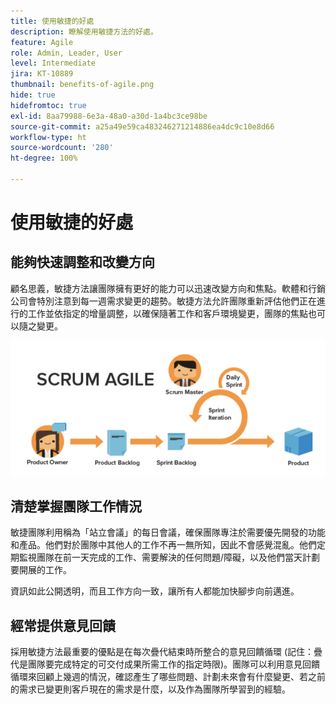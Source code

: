 ```yaml
---
title: 使用敏捷的好處
description: 瞭解使用敏捷方法的好處。
feature: Agile
role: Admin, Leader, User
level: Intermediate
jira: KT-10889
thumbnail: benefits-of-agile.png
hide: true
hidefromtoc: true
exl-id: 8aa79988-6e3a-48a0-a30d-1a4bc3ce98be
source-git-commit: a25a49e59ca483246271214886ea4dc9c10e8d66
workflow-type: ht
source-wordcount: '280'
ht-degree: 100%

---
```


# 使用敏捷的好處

## 能夠快速調整和改變方向

顧名思義，敏捷方法讓團隊擁有更好的能力可以迅速改變方向和焦點。軟體和行銷公司會特別注意到每一週需求變更的趨勢。敏捷方法允許團隊重新評估他們正在進行的工作並依指定的增量調整，以確保隨著工作和客戶環境變更，團隊的焦點也可以隨之變更。

![敏捷工作流](assets/agile-work-stream.png)

## 清楚掌握團隊工作情況

敏捷團隊利用稱為「站立會議」的每日會議，確保團隊專注於需要優先開發的功能和產品。他們對於團隊中其他人的工作不再一無所知，因此不會感覺混亂。他們定期監視團隊在前一天完成的工作、需要解決的任何問題/障礙，以及他們當天計劃要開展的工作。



資訊如此公開透明，而且工作方向一致，讓所有人都能加快腳步向前邁進。



## 經常提供意見回饋

採用敏捷方法最重要的優點是在每次疊代結束時所整合的意見回饋循環 (記住：疊代是團隊要完成特定的可交付成果所需工作的指定時限)。團隊可以利用意見回饋循環來回顧上幾週的情況，確認產生了哪些問題、計劃未來會有什麼變更、若之前的需求已變更則客戶現在的需求是什麼，以及作為團隊所學習到的經驗。
